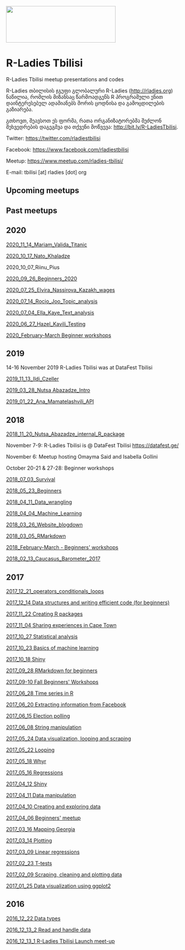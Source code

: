 
<img src="https://github.com/rladies/starter-kit/blob/master/logo/R-LadiesGlobal_RBG_online_LogoWithText_Horizontal.png" data-canonical-src="https://github.com/rladies/starter-kit/blob/master/logo/R-LadiesGlobal_RBG_online_LogoWithText_Horizontal.png" width="300" height="100" />

# R-Ladies Tbilisi
R-Ladies Tbilisi meetup presentations and codes

R-Ladies თბილისის ჯგუფი გლობალური R-Ladies (http://rladies.org) ნაწილია, რომლის მიზანსაც წარმოადგენს R პროგრამული ენით დაინტერესებულ ადამიანებს შორის ცოდნისა და გამოცდილების გაზიარება.

გთხოვთ, შეავსოთ ეს ფორმა, რათა ორგანიზატორებმა შეძლონ შეხვედრების დაგეგმვა და თქვენი მოწვევა: http://bit.ly/R-LadiesTbilisi. 

Twitter: https://twitter.com/rladiestbilisi

Facebook: https://www.facebook.com/rladiestbilisi

Meetup: https://www.meetup.com/rladies-tbilisi/

E-mail: tbilisi [at] rladies [dot] org


## Upcoming meetups


## Past meetups
## 2020
[2020_11_14_Mariam_Valida_Titanic](https://github.com/rladies/meetup-presentations_tbilisi/tree/master/2020_11_14_Tianic)

[2020_10_17_Nato_Khaladze](https://github.com/rladies/meetup-presentations_tbilisi/tree/master/2020_10_17_Nato)

2020_10_07_Riinu_Pius

[2020_09_26_Beginners_2020](https://github.com/rladies/meetup-presentations_tbilisi/tree/master/2020_Beginners)

[2020_07_25_Elvira_Nassirova_Kazakh_wages](https://github.com/rladies/meetup-presentations_tbilisi/tree/master/2020_07_25_Elvira)

[2020_07_14_Rocio_Joo_Topic_analysis](https://github.com/rladies/meetup-presentations_tbilisi/tree/master/2020_07_14_Rocio)

[2020_07_04_Ella_Kaye_Text_analysis](https://github.com/rladies/meetup-presentations_tbilisi/tree/master/2020_07_04_Ella_Kaye)

[2020_06_27_Hazel_Kavili_Testing](https://github.com/rladies/meetup-presentations_tbilisi/tree/master/2020_06_27_Hazel)

[2020_February-March Beginner workshops](https://github.com/rladies/meetup-presentations_tbilisi/tree/master/2020_Beginners)


 ## 2019
 14-16 November 2019 R-Ladies Tbilisi was at DataFest Tbilisi 
 
[2019_11_13_Ildi_Czeller](https://github.com/rladies/meetup-presentations_tbilisi/tree/master/2019_11_13_sheets) 
 
[2019_03_28_Nutsa Abazadze_Intro](https://github.com/rladies/meetup-presentations_tbilisi/tree/master/2019_Beginners)


[2019_01_22_Ana_Mamatelashvili_API](https://github.com/rladies/meetup-presentations_tbilisi/tree/master/ana_api)


 ## 2018
[2018_11_20_Nutsa_Abazadze_internal_R_package](https://github.com/rladies/meetup-presentations_tbilisi/tree/master/r_package_nutsa)

November 7-9: R-Ladies Tbilisi is @ DataFest Tbilisi https://datafest.ge/

November 6: Meetup hosting Omayma Said and Isabella Gollini

October 20-21 & 27-28: Beginner workshops 

 [2018_07_03_Survival](https://github.com/rladies/meetup-presentations_tbilisi/tree/master/Survival)
 
 [2018_05_23_Beginners](https://github.com/rladies/meetup-presentations_tbilisi/tree/master/2018_05_23_Beginners)
 
[2018_04_11_Data_wrangling](https://github.com/rladies/meetup-presentations_tbilisi/tree/master/Data_Wrangling) 
 
[2018_04_04_Machine_Learning](https://github.com/rladies/meetup-presentations_tbilisi/tree/master/Machine_Learning) 
 
[2018_03_26_Website_blogdown](https://github.com/rladies/meetup-presentations_tbilisi/tree/master/Website)

[2018_03_05_RMarkdown](https://github.com/rladies/meetup-presentations_tbilisi/tree/master/RMarkdown)

[2018_February-March - Beginners' workshops](https://github.com/rladies/meetup-presentations_tbilisi/tree/master/2018_Winter_Spring_Beginners)

[2018_02_13_Caucasus_Barometer_2017](https://github.com/rladies/meetup-presentations_tbilisi/tree/master/2018_02_13_CaucasusBarometer)

 
  ## 2017
[2017_12_21_operators_conditionals_loops](https://github.com/rladies/meetup-presentations_tbilisi/blob/master/2017_12_21_operators_conditional_loops)

[2017_12_14 Data structures and writing efficient code (for beginners)](https://github.com/rladies/meetup-presentations_tbilisi/tree/master/2017_12_14_datatypes_dplyr)

[2017_11_22 Creating R packages](https://github.com/rladies/meetup-presentations_tbilisi/tree/master/2017_11_22_package_development)  
 
 [2017_11_04 Sharing experiences in Cape Town](https://github.com/rladies/meetup-presentations_tbilisi/tree/master/2017_11_04_CapeTown_dataviz)
 
  [2017_10_27 Statistical analysis]()
  
  [2017_10_23 Basics of machine learning](https://github.com/rladies/meetup-presentations_tbilisi/tree/master/2017_10_23_Machine_learning)
  
   [2017_10_18 Shiny](https://github.com/rladies/meetup-presentations_tbilisi/tree/master/2017_10_18_Shiny)
   
   [2017_09_28 RMarkdown for beginners](https://github.com/rladies/meetup-presentations_tbilisi/tree/master/2017_10_04_RMarkdown)
   
   [2017_09-10 Fall Beginners' Workshops](https://github.com/rladies/meetup-presentations_tbilisi/tree/master/2017_Fall_Workshop)
 
 [2017_06_28 Time series in R](https://github.com/rladies/meetup-presentations_tbilisi/tree/master/2017_06_28_Time_series)
 
 [2017_06_20 Extracting information from Facebook](https://github.com/rladies/meetup-presentations_tbilisi/tree/master/2017_06_20_extracting_facebook)
 
 [2017_06_15 Election polling](https://github.com/rladies/meetup-presentations_tbilisi/tree/master/2017_06_05_election_polling)
 
 [2017_06_08 String manipulation](https://github.com/rladies/meetup-presentations_tbilisi/tree/master/2017_06_08_string_manipulation)

[2017_05_24 Data visualization, looping and scraping](https://github.com/rladies/meetup-presentations_tbilisi/tree/master/2017_05_24_Scraping)

[2017_05_22 Looping](https://github.com/rladies/meetup-presentations_tbilisi/tree/master/2017_05_22_looping)

[2017_05_18 Whyr](https://github.com/rladies/meetup-presentations_tbilisi/tree/master/2017_05_16_whyr)

[2017_05_16 Regressions](https://github.com/rladies/meetup-presentations_tbilisi/tree/master/2017_05_16_Regressions)

[2017_04_12 Shiny](https://github.com/rladies/meetup-presentations_tbilisi/tree/master/2017_04_12_shiny)

[2017_04_11 Data manipulation](https://github.com/rladies/meetup-presentations_tbilisi/tree/master/2017_04_11_Data_manipulation)

[2017_04_10 Creating and exploring data](https://github.com/rladies/meetup-presentations_tbilisi/tree/master/2017_04_10_Creating%20-%20exploring%20data)

[2017_04_06 Beginners' meetup](https://github.com/rladies/meetup-presentations_tbilisi/tree/master/2017_04_06_Beginners)

[2017_03_16 Mapping Georgia](https://github.com/rladies/meetup-presentations_tbilisi/tree/master/2017_03_16_10_Mapping_Georgia)

[2017_03_14 Plotting](https://github.com/rladies/meetup-presentations_tbilisi/tree/master/2017_03_14_9_Plotting)

[2017_03_09 Linear regressions](https://github.com/rladies/meetup-presentations_tbilisi/tree/master/2017_03_09_8_Linear_Regression)

[2017_02_23 T-tests](https://github.com/rladies/meetup-presentations_tbilisi/tree/master/2017_02_23_7_Ttests)

[2017_02_09 Scraping, cleaning and plotting data](https://github.com/rladies/meetup-presentations_tbilisi/tree/master/2017_02_09_6_scraping_data)

[2017_01_25 Data visualization using ggplot2](https://github.com/rladies/meetup-presentations_tbilisi/tree/master/2017_01_26_5_dataviz)


  ## 2016

[2016_12_22 Data types](https://github.com/rladies/meetup-presentations_tbilisi/tree/master/2016_12_22_3_data_types)

[2016_12_13_2 Read and handle data](https://github.com/rladies/meetup-presentations_tbilisi/tree/master/2016_12_13_2_read_handle_data)

[2016_12_13_1 R-Ladies Tbilisi Launch meet-up](https://github.com/rladies/meetup-presentations_tbilisi/tree/master/2016_12_13_1_Launch)
